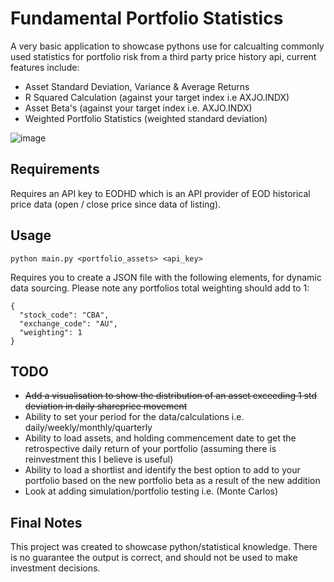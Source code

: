 # Fundamental Portfolio Statistics

A very basic application to showcase pythons use for calcualting commonly used statistics for portfolio risk from a third party price history api, current features include:
  - Asset Standard Deviation, Variance & Average Returns
  - R Squared Calculation (against your target index i.e AXJO.INDX)
  - Asset Beta's (against your target index i.e. AXJO.INDX)
  - Weighted Portfolio Statistics (weighted standard deviation)

![image](https://github.com/realLew1s/portfolio-risk-analysis/assets/131590570/1c9fa3c2-6554-4d52-83e7-e186bfe22585)

## Requirements

Requires an API key to EODHD which is an API provider of EOD historical price data (open / close price since data of listing).

## Usage

```
python main.py <portfolio_assets> <api_key>
```

Requires you to create a JSON file with the following elements, for dynamic data sourcing. Please note any portfolios total weighting should add to 1:

```
{
  "stock_code": "CBA",
  "exchange_code": "AU",
  "weighting": 1
}
```

## TODO

- ~~Add a visualisation to show the distribution of an asset exceeding 1 std deviation in daily shareprice movement~~
- Ability to set your period for the data/calculations i.e. daily/weekly/monthly/quarterly
- Ability to load assets, and holding commencement date to get the retrospective daily return of your portfolio (assuming there is reinvestment this I believe is useful)
- Ability to load a shortlist and identify the best option to add to your portfolio based on the new portfolio beta as a result of the new addition
- Look at adding simulation/portfolio testing i.e. (Monte Carlos)

## Final Notes

This project was created to showcase python/statistical knowledge. There is no guarantee the output is correct, and should not be used to make investment decisions.
